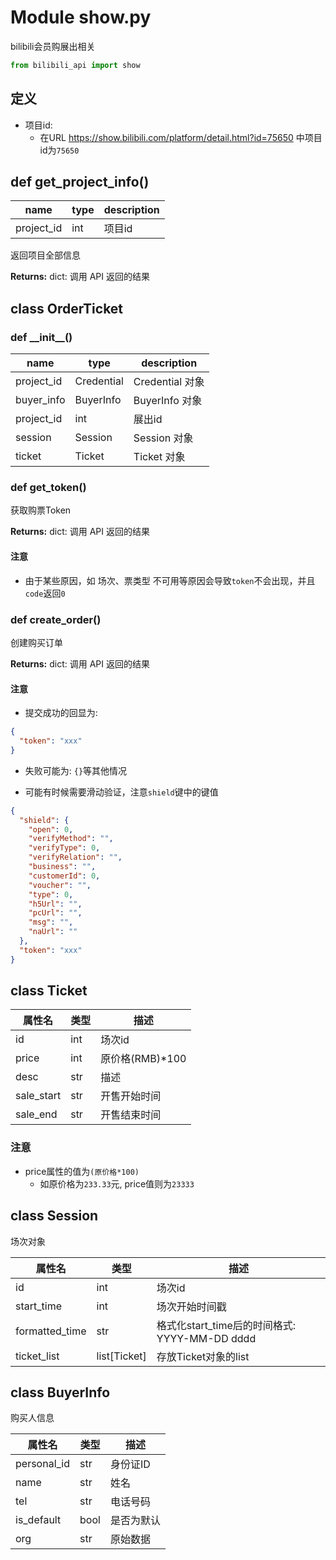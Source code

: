 # Module show.py

bilibili会员购展出相关

```py
from bilibili_api import show
```

## 定义

* 项目id:
  * 在URL https://show.bilibili.com/platform/detail.html?id=75650 中项目id为`75650`

## def get_project_info()

| name       | type | description |
|------------|------|-------------|
| project_id | int  | 项目id        |

返回项目全部信息

**Returns:** dict: 调用 API 返回的结果

## class OrderTicket

### def _\_init\_\_()

| name       | type       | description   |
|------------|------------|---------------|
| project_id | Credential | Credential 对象 |
| buyer_info | BuyerInfo  | BuyerInfo 对象  |
| project_id | int        | 展出id          |
| session    | Session    | Session 对象    |
| ticket     | Ticket     | Ticket 对象     |

### def get_token()

获取购票Token

**Returns:** dict: 调用 API 返回的结果

#### 注意

* 由于某些原因，如 场次、票类型 不可用等原因会导致`token`不会出现，并且`code`返回`0`

### def create_order()

创建购买订单

**Returns:** dict: 调用 API 返回的结果

#### 注意

* 提交成功的回显为:

```json
{
  "token": "xxx"
}
```

* 失败可能为: `{}`等其他情况


* 可能有时候需要滑动验证，注意`shield`键中的键值

```json
{
  "shield": {
    "open": 0,
    "verifyMethod": "",
    "verifyType": 0,
    "verifyRelation": "",
    "business": "",
    "customerId": 0,
    "voucher": "",
    "type": 0,
    "h5Url": "",
    "pcUrl": "",
    "msg": "",
    "naUrl": ""
  },
  "token": "xxx"
}
```

## class Ticket

| 属性名        | 类型  | 描述           |
|------------|-----|--------------|
| id         | int | 场次id         |
| price      | int | 原价格(RMB)*100 |
| desc       | str | 描述           |
| sale_start | str | 开售开始时间       |
| sale_end   | str | 开售结束时间       |

### 注意

* price属性的值为`(原价格*100)`
  * 如原价格为`233.33`元, price值则为`23333`

## class Session

场次对象

| 属性名            | 类型           | 描述                                   |
|----------------|--------------|--------------------------------------|
| id             | int          | 场次id                                 |
| start_time     | int          | 场次开始时间戳                              |
| formatted_time | str          | 格式化start_time后的时间格式: YYYY-MM-DD dddd |
| ticket_list    | list[Ticket] | 存放Ticket对象的list                      |

## class BuyerInfo

购买人信息

| 属性名         | 类型   | 描述    |
|-------------|------|-------|
| personal_id | str  | 身份证ID |
| name        | str  | 姓名    |
| tel         | str  | 电话号码  |
| is_default  | bool | 是否为默认 |
| org         | str  | 原始数据  |
